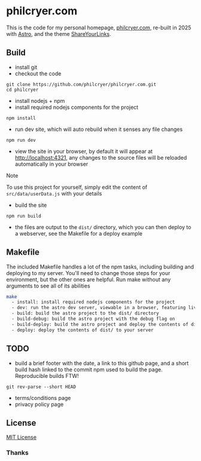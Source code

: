 # philcryer.com
 
This is the code for my personal homepage, [philcryer.com](http://philcryer.com), re-built in 2025 with [Astro](https://astro.build/), and the theme [ShareYourLinks](https://astro.build/themes/details/shareyourlinks/).
 
## Build
 
* install git
* checkout the code
 
```
git clone https://github.com/philcryer/philcryer.com.git
cd philcryer
```
* install nodejs + npm
* install required nodejs components for the project
 
```shell
npm install
```
 
* run dev site, which will auto rebuild when it senses any file changes
 
```shell
npm run dev
```
 
* view the site in your browser, by default it will appear at [http://localhost:4321](http://localhost:4321), any changes to the source files will be reloaded automatically in your browser
 
> [!NOTE]
> To use this project for yourself, simply edit the content of `src/data/userData.js` with your details
 
* build the site
 
```shell
npm run build
```
 
* the files are output to the `dist/` directory, which you can then deploy to a webserver, see the Makefile for a deploy example
 
## Makefile
 
The included Makefile handles a lot of the npm tasks, including building and deploying to my server. You'll need to change those steps for your environment, but the other ones are helpful. Run make without any arguments to see all of its abilities
 
```sh
make
  - install: install required nodejs components for the project
  - dev: run the astro dev server, viewable in a browser, featuring live reload on file changes
  - build: build the astro project to the dist/ directory
  - build-debug: build the astro project with the debug flag on
  - build-deploy: build the astro project and deploy the contents of dist/ to your server
  - deploy: deploy the contents of dist/ to your server
```
 
## TODO
 
* build a brief footer with the date, a link to this github page, and a short build hash linked to the commit npm used to build the page. Reproducible builds FTW!
 
```shell
git rev-parse --short HEAD
```
 
* terms/conditions page
* privacy policy page
  
## License
 
[MIT License](https://github.com/philcryer/philcryer.com/blob/main/LICENSE)
 
### Thanks
